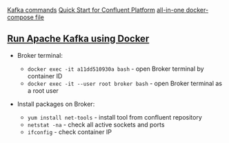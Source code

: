 [Kafka commands](https://medium.com/@TimvanBaarsen/apache-kafka-cli-commands-cheat-sheet-a6f06eac01b#e260)
[Quick Start for Confluent Platform](https://docs.confluent.io/platform/current/platform-quickstart.html#ce-docker-quickstart)
[all-in-one docker-compose file](https://github.com/confluentinc/cp-all-in-one/blob/6.1.1-post/cp-all-in-one/docker-compose.yml)


## [Run Apache Kafka using Docker](https://www.youtube.com/watch?v=8ZTTcAWMIAE)
* Broker terminal:
  * `docker exec -it a11dd510930a bash` - open Broker terminal by container ID
  * `docker exec -it --user root broker bash` - open Broker terminal as a root user 


* Install packages on Broker:
  * `yum install net-tools` - install tool from confluent repository
  * `netstat -na` - check all active sockets and ports
  * `ifconfig` - check container IP